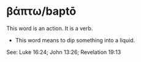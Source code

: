 # βάπτω/baptō  
This word is an action. It is a verb. 

* This word means to dip something into a liquid.

See: Luke 16:24; John 13:26; Revelation 19:13

